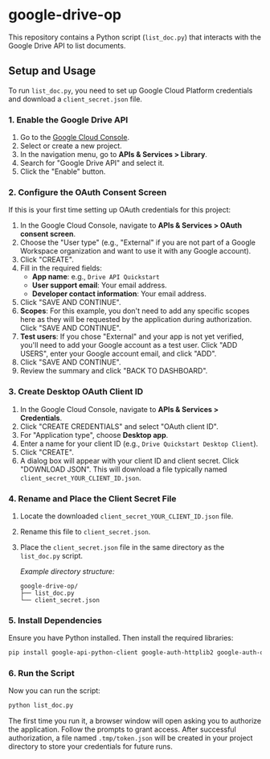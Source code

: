 # google-drive-op

This repository contains a Python script (`list_doc.py`) that interacts with the Google Drive API to list documents.

## Setup and Usage

To run `list_doc.py`, you need to set up Google Cloud Platform credentials and download a `client_secret.json` file.

### 1. Enable the Google Drive API

1.  Go to the [Google Cloud Console](https://console.cloud.google.com/).
2.  Select or create a new project.
3.  In the navigation menu, go to **APIs & Services > Library**.
4.  Search for "Google Drive API" and select it.
5.  Click the "Enable" button.

### 2. Configure the OAuth Consent Screen

If this is your first time setting up OAuth credentials for this project:

1.  In the Google Cloud Console, navigate to **APIs & Services > OAuth consent screen**.
2.  Choose the "User type" (e.g., "External" if you are not part of a Google Workspace organization and want to use it with any Google account).
3.  Click "CREATE".
4.  Fill in the required fields:
    *   **App name**: e.g., `Drive API Quickstart`
    *   **User support email**: Your email address.
    *   **Developer contact information**: Your email address.
5.  Click "SAVE AND CONTINUE".
6.  **Scopes**: For this example, you don't need to add any specific scopes here as they will be requested by the application during authorization. Click "SAVE AND CONTINUE".
7.  **Test users**: If you chose "External" and your app is not yet verified, you'll need to add your Google account as a test user. Click "ADD USERS", enter your Google account email, and click "ADD".
8.  Click "SAVE AND CONTINUE".
9.  Review the summary and click "BACK TO DASHBOARD".

### 3. Create Desktop OAuth Client ID

1.  In the Google Cloud Console, navigate to **APIs & Services > Credentials**.
2.  Click "CREATE CREDENTIALS" and select "OAuth client ID".
3.  For "Application type", choose **Desktop app**.
4.  Enter a name for your client ID (e.g., `Drive Quickstart Desktop Client`).
5.  Click "CREATE".
6.  A dialog box will appear with your client ID and client secret. Click "DOWNLOAD JSON". This will download a file typically named `client_secret_YOUR_CLIENT_ID.json`.

### 4. Rename and Place the Client Secret File

1.  Locate the downloaded `client_secret_YOUR_CLIENT_ID.json` file.
2.  Rename this file to `client_secret.json`.
3.  Place the `client_secret.json` file in the same directory as the `list_doc.py` script.

    *Example directory structure:*
    ```
    google-drive-op/
    ├── list_doc.py
    └── client_secret.json
    ```

### 5. Install Dependencies

Ensure you have Python installed. Then install the required libraries:

```bash
pip install google-api-python-client google-auth-httplib2 google-auth-oauthlib
```

### 6. Run the Script

Now you can run the script:

```bash
python list_doc.py
```

The first time you run it, a browser window will open asking you to authorize the application. Follow the prompts to grant access. After successful authorization, a file named `.tmp/token.json` will be created in your project directory to store your credentials for future runs.